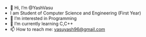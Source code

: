 - 👋 Hi, I’m @YashVasu
- I am Student of Computer Science and Engineering (First Year)
- 👀 I’m interested in Programming
- 🌱 I’m currently learning C,C++
- 📫 How to reach me: vasuyash96@gmail.com

